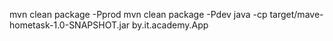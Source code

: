 mvn clean package -Pprod
mvn clean package -Pdev
java -cp target/mave-hometask-1.0-SNAPSHOT.jar by.it.academy.App